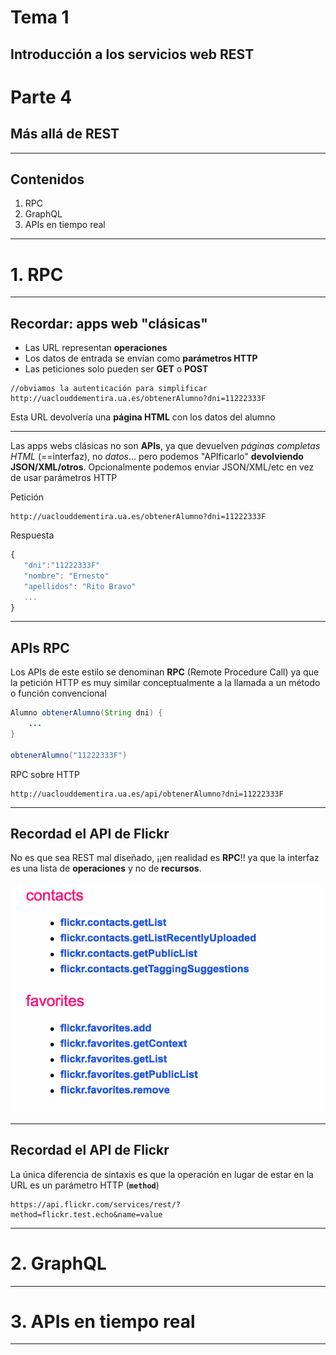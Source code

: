 <!-- .slide: class="titulo" -->

# Tema 1
## Introducción a los servicios web REST
# Parte 4
## Más allá de REST

---

## Contenidos

1. RPC
2. GraphQL
2. APIs en tiempo real

---

<!-- .slide: class="titulo" -->

# 1. RPC 

---

## Recordar: apps web "clásicas"

- Las URL representan **operaciones** 
- Los datos de entrada se envían como **parámetros HTTP**
- Las peticiones solo pueden ser **GET** o **POST**

```http
//obviamos la autenticación para simplificar
http://uaclouddementira.ua.es/obtenerAlumno?dni=11222333F
```

Esta URL devolvería una **página HTML** con los datos del alumno 

---

Las apps webs clásicas no son **APIs**, ya que devuelven *páginas completas HTML* (==interfaz), no *datos*... pero podemos "APIficarlo" **devolviendo JSON/XML/otros**. Opcionalmente podemos enviar JSON/XML/etc en vez de usar parámetros HTTP 

Petición

```http
http://uaclouddementira.ua.es/obtenerAlumno?dni=11222333F
```

Respuesta

```javascript
{
   "dni":"11222333F"
   "nombre": "Ernesto"
   "apellidos": "Rito Bravo"
   ...  
}
```

---

## APIs RPC

Los APIs de este estilo se denominan **RPC** (Remote Procedure Call) ya que la petición HTTP es muy similar conceptualmente a la llamada a un método o función convencional

```java
Alumno obtenerAlumno(String dni) {
    ...
}

obtenerAlumno("11222333F")
```

RPC sobre HTTP

```http
http://uaclouddementira.ua.es/api/obtenerAlumno?dni=11222333F
```

---

## Recordad el API de Flickr

No es que sea REST mal diseñado, ¡¡en realidad es **RPC**!! ya que la interfaz es una lista de **operaciones** y no de **recursos**.   

![](img_1d/ops_flickr.png)


---

## Recordad el API de Flickr

La única diferencia de sintaxis es que la operación en lugar de estar en la URL es un parámetro HTTP (**`method`**)

```http
https://api.flickr.com/services/rest/?method=flickr.test.echo&name=value
```

---

<!-- .slide: class="titulo" -->

# 2. GraphQL

---

<!-- .slide: class="titulo" -->

# 3. APIs en tiempo real

---
